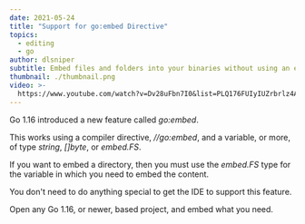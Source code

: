 ```yaml
---
date: 2021-05-24
title: "Support for go:embed Directive"
topics:
  - editing
  - go
author: dlsniper
subtitle: Embed files and folders into your binaries without using an external tool.
thumbnail: ./thumbnail.png
video: >-
  https://www.youtube.com/watch?v=Dv28uFbn7I0&list=PLQ176FUIyIUZrbrlz4AY1V8VzBJKZyVlW&index=145
---
```


Go 1.16 introduced a new feature called _go:embed_.

This works using a compiler directive, _//go:embed_, and a variable, or more, of type _string_, _[]byte_, or _embed.FS_.

If you want to embed a directory, then you must use the _embed.FS_ type for the variable in which you need to embed the content.

You don't need to do anything special to get the IDE to support this feature.

Open any Go 1.16, or newer, based project, and embed what you need.
